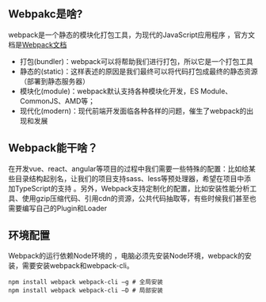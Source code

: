 ## Webpakc是啥?

webpack是一个静态的模块化打包工具，为现代的JavaScript应用程序 ，官方文档是[Webpack文档](https://webpack.docschina.org/ )

- 打包(bundler)：webpack可以将帮助我们进行打包，所以它是一个打包工具 
- 静态的(static)：这样表述的原因是我们最终可以将代码打包成最终的静态资源（部署到静态服务器） 
- 模块化(module)：webpack默认支持各种模块化开发，ES Module、CommonJS、AMD等； 
- 现代化(modern)：现代前端开发面临各种各样的问题，催生了webpack的出现和发展 

## Webpack能干啥？

在开发vue、react、angular等项目的过程中我们需要一些特殊的配置：比如给某些目录结构起别名，让我们的项目支持sass、less等预处理器，希望在项目中添加TypeScript的支持 。另外，Webpack支持定制化的配置，比如安装性能分析工具、使用gzip压缩代码、引用cdn的资源，公共代码抽取等，有些时候我们甚至也需要编写自己的Plugin和Loader 

## 环境配置

Webpack的运行依赖Node环境的 ，电脑必须先安装Node环境，webpack的安装，需要安装webpack和webpack-cli。

```
npm install webpack webpack-cli –g # 全局安装
npm install webpack webpack-cli –D # 局部安装
```

